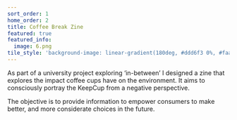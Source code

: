 ```yaml
---
sort_order: 1
home_order: 2
title: Coffee Break Zine
featured: true
featured_info:
  image: 6.png
tile_style: 'background-image: linear-gradient(180deg, #ddd6f3 0%, #faaca8 100%);'
---
```


As part of a university project exploring ‘in-between’ I designed a zine that explores the impact coffee cups have on the environment. It aims to consciously portray the KeepCup from a negative perspective.

The objective is to provide information to empower consumers to make better, and more considerate choices in the future.
